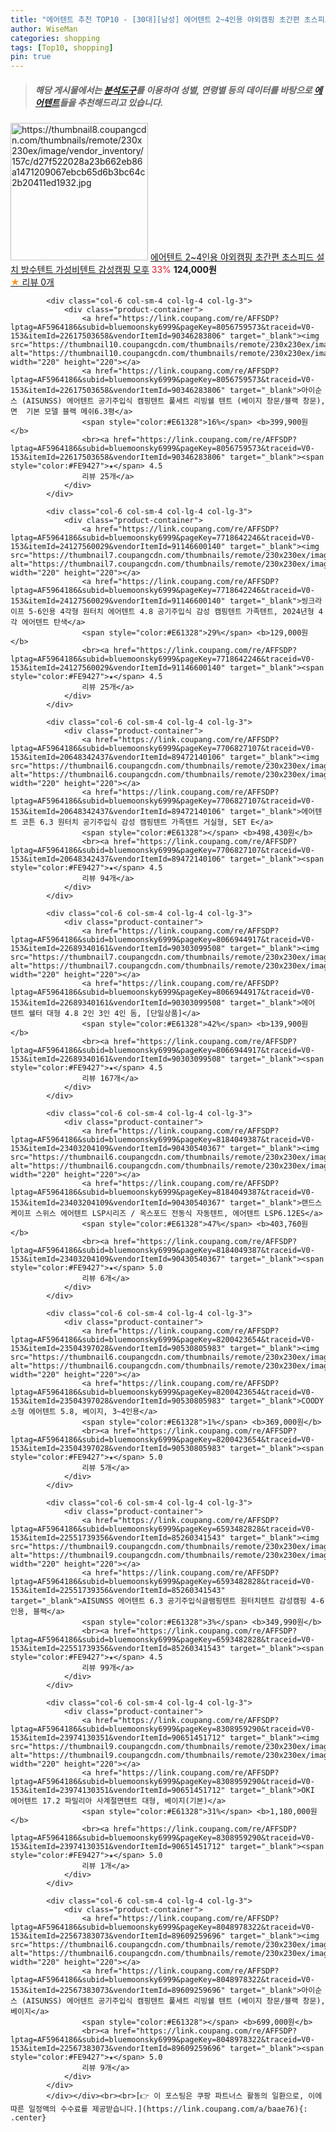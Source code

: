 ```yaml
---
title: "에어텐트 추천 TOP10 - [30대][남성] 에어텐트 2~4인용 야외캠핑 초간편 초스피드 설치 방수텐트 가성비텐트 감성캠핑 모후"
author: WiseMan
categories: shopping
tags: [Top10, shopping]
pin: true
---
```


> ##### 해당 게시물에서는 [**분석도구**](https://itemscout.io/)를 이용하여 **성별**, **연령별** 등의 데이터를 바탕으로 [**에어텐트**](https://link.coupang.com/a/baae76)들을 추천해드리고 있습니다.
<div class="container"><div class="row">
            <div class="col-6 col-sm-4 col-lg-4 col-lg-3">
                <div class="product-container">
                    <a href="https://link.coupang.com/re/AFFSDP?lptag=AF5964186&subid=bluemoonsky6999&pageKey=8376479496&traceid=V0-153&itemId=24203105105&vendorItemId=91220659011" target="_blank"><img src="https://thumbnail8.coupangcdn.com/thumbnails/remote/230x230ex/image/vendor_inventory/157c/d27f522028a23b662eb86a1471209067ebcb65d6b3bc64c2b20411ed1932.jpg" alt="https://thumbnail8.coupangcdn.com/thumbnails/remote/230x230ex/image/vendor_inventory/157c/d27f522028a23b662eb86a1471209067ebcb65d6b3bc64c2b20411ed1932.jpg" width="220" height="220"></a>
                    <a href="https://link.coupang.com/re/AFFSDP?lptag=AF5964186&subid=bluemoonsky6999&pageKey=8376479496&traceid=V0-153&itemId=24203105105&vendorItemId=91220659011" target="_blank">에어텐트 2~4인용 야외캠핑 초간편 초스피드 설치 방수텐트 가성비텐트 감성캠핑 모후</a>
                    <span style="color:#E61328">33%</span> <b>124,000원</b>
                    <br><a href="https://link.coupang.com/re/AFFSDP?lptag=AF5964186&subid=bluemoonsky6999&pageKey=8376479496&traceid=V0-153&itemId=24203105105&vendorItemId=91220659011" target="_blank"><span style="color:#FE9427">★</span> 
                    리뷰 0개</a>
                </div>
            </div>
            
            <div class="col-6 col-sm-4 col-lg-4 col-lg-3">
                <div class="product-container">
                    <a href="https://link.coupang.com/re/AFFSDP?lptag=AF5964186&subid=bluemoonsky6999&pageKey=8056759573&traceid=V0-153&itemId=22617503658&vendorItemId=90346283806" target="_blank"><img src="https://thumbnail10.coupangcdn.com/thumbnails/remote/230x230ex/image/vendor_inventory/570d/6c5f7799dc392503a677db644018ca573453810951d5e9f2e2cdf2f78c53.jpg" alt="https://thumbnail10.coupangcdn.com/thumbnails/remote/230x230ex/image/vendor_inventory/570d/6c5f7799dc392503a677db644018ca573453810951d5e9f2e2cdf2f78c53.jpg" width="220" height="220"></a>
                    <a href="https://link.coupang.com/re/AFFSDP?lptag=AF5964186&subid=bluemoonsky6999&pageKey=8056759573&traceid=V0-153&itemId=22617503658&vendorItemId=90346283806" target="_blank">아이순스 (AISUNSS) 에어텐트 공기주입식 캠핑텐트 풀세트 리빙쉘 텐트 (베이지 창문/블랙 창문), 면  기본 모델 블랙 메쉬6.3평</a>
                    <span style="color:#E61328">16%</span> <b>399,900원</b>
                    <br><a href="https://link.coupang.com/re/AFFSDP?lptag=AF5964186&subid=bluemoonsky6999&pageKey=8056759573&traceid=V0-153&itemId=22617503658&vendorItemId=90346283806" target="_blank"><span style="color:#FE9427">★</span> 4.5
                    리뷰 25개</a>
                </div>
            </div>
            
            <div class="col-6 col-sm-4 col-lg-4 col-lg-3">
                <div class="product-container">
                    <a href="https://link.coupang.com/re/AFFSDP?lptag=AF5964186&subid=bluemoonsky6999&pageKey=7718642246&traceid=V0-153&itemId=24127560029&vendorItemId=91146600140" target="_blank"><img src="https://thumbnail7.coupangcdn.com/thumbnails/remote/230x230ex/image/vendor_inventory/815f/f8ff4949f47dc8120551abf248b338fef206cc3dab80a966992c138e5e42.jpg" alt="https://thumbnail7.coupangcdn.com/thumbnails/remote/230x230ex/image/vendor_inventory/815f/f8ff4949f47dc8120551abf248b338fef206cc3dab80a966992c138e5e42.jpg" width="220" height="220"></a>
                    <a href="https://link.coupang.com/re/AFFSDP?lptag=AF5964186&subid=bluemoonsky6999&pageKey=7718642246&traceid=V0-153&itemId=24127560029&vendorItemId=91146600140" target="_blank">씽크라이프 5-6인용 4각형 원터치 에어텐트 4.8 공기주입식 감성 캠핑텐트 가족텐트, 2024년형 4각 에어텐트 탄색</a>
                    <span style="color:#E61328">29%</span> <b>129,000원</b>
                    <br><a href="https://link.coupang.com/re/AFFSDP?lptag=AF5964186&subid=bluemoonsky6999&pageKey=7718642246&traceid=V0-153&itemId=24127560029&vendorItemId=91146600140" target="_blank"><span style="color:#FE9427">★</span> 4.5
                    리뷰 25개</a>
                </div>
            </div>
            
            <div class="col-6 col-sm-4 col-lg-4 col-lg-3">
                <div class="product-container">
                    <a href="https://link.coupang.com/re/AFFSDP?lptag=AF5964186&subid=bluemoonsky6999&pageKey=7706827107&traceid=V0-153&itemId=20648342437&vendorItemId=89472140106" target="_blank"><img src="https://thumbnail6.coupangcdn.com/thumbnails/remote/230x230ex/image/vendor_inventory/f5d8/74a05ee717be5841436e53279bbf0d636a0ea42f7f930d3b4054c711a175.jpg" alt="https://thumbnail6.coupangcdn.com/thumbnails/remote/230x230ex/image/vendor_inventory/f5d8/74a05ee717be5841436e53279bbf0d636a0ea42f7f930d3b4054c711a175.jpg" width="220" height="220"></a>
                    <a href="https://link.coupang.com/re/AFFSDP?lptag=AF5964186&subid=bluemoonsky6999&pageKey=7706827107&traceid=V0-153&itemId=20648342437&vendorItemId=89472140106" target="_blank">에어텐트 코튼 6.3 원터치 공기주입식 감성 캠핑텐트 가족텐트 거실형, SET E</a>
                    <span style="color:#E61328"></span> <b>498,430원</b>
                    <br><a href="https://link.coupang.com/re/AFFSDP?lptag=AF5964186&subid=bluemoonsky6999&pageKey=7706827107&traceid=V0-153&itemId=20648342437&vendorItemId=89472140106" target="_blank"><span style="color:#FE9427">★</span> 4.5
                    리뷰 94개</a>
                </div>
            </div>
            
            <div class="col-6 col-sm-4 col-lg-4 col-lg-3">
                <div class="product-container">
                    <a href="https://link.coupang.com/re/AFFSDP?lptag=AF5964186&subid=bluemoonsky6999&pageKey=8066944917&traceid=V0-153&itemId=22689340161&vendorItemId=90303099508" target="_blank"><img src="https://thumbnail7.coupangcdn.com/thumbnails/remote/230x230ex/image/vendor_inventory/d685/6a205b255b032a258a7ed4c5cac8528c26aefafdf6aeb64d178fe7faf604.png" alt="https://thumbnail7.coupangcdn.com/thumbnails/remote/230x230ex/image/vendor_inventory/d685/6a205b255b032a258a7ed4c5cac8528c26aefafdf6aeb64d178fe7faf604.png" width="220" height="220"></a>
                    <a href="https://link.coupang.com/re/AFFSDP?lptag=AF5964186&subid=bluemoonsky6999&pageKey=8066944917&traceid=V0-153&itemId=22689340161&vendorItemId=90303099508" target="_blank">에어 텐트 쉘터 대형 4.8 2인 3인 4인 돔, [단일상품]</a>
                    <span style="color:#E61328">42%</span> <b>139,900원</b>
                    <br><a href="https://link.coupang.com/re/AFFSDP?lptag=AF5964186&subid=bluemoonsky6999&pageKey=8066944917&traceid=V0-153&itemId=22689340161&vendorItemId=90303099508" target="_blank"><span style="color:#FE9427">★</span> 4.5
                    리뷰 167개</a>
                </div>
            </div>
            
            <div class="col-6 col-sm-4 col-lg-4 col-lg-3">
                <div class="product-container">
                    <a href="https://link.coupang.com/re/AFFSDP?lptag=AF5964186&subid=bluemoonsky6999&pageKey=8184049387&traceid=V0-153&itemId=23403204109&vendorItemId=90430540367" target="_blank"><img src="https://thumbnail6.coupangcdn.com/thumbnails/remote/230x230ex/image/vendor_inventory/07f0/24c638be0a8adb79e3157cce3b5b1d93fcf75efa6d76c515c8757b97cad4.png" alt="https://thumbnail6.coupangcdn.com/thumbnails/remote/230x230ex/image/vendor_inventory/07f0/24c638be0a8adb79e3157cce3b5b1d93fcf75efa6d76c515c8757b97cad4.png" width="220" height="220"></a>
                    <a href="https://link.coupang.com/re/AFFSDP?lptag=AF5964186&subid=bluemoonsky6999&pageKey=8184049387&traceid=V0-153&itemId=23403204109&vendorItemId=90430540367" target="_blank">랜드스케이프 스위스 에어텐트 LSP시리즈 / 옥스포드 전동식 자동텐트, 에어텐트 LSP6.12ES</a>
                    <span style="color:#E61328">47%</span> <b>403,760원</b>
                    <br><a href="https://link.coupang.com/re/AFFSDP?lptag=AF5964186&subid=bluemoonsky6999&pageKey=8184049387&traceid=V0-153&itemId=23403204109&vendorItemId=90430540367" target="_blank"><span style="color:#FE9427">★</span> 5.0
                    리뷰 6개</a>
                </div>
            </div>
            
            <div class="col-6 col-sm-4 col-lg-4 col-lg-3">
                <div class="product-container">
                    <a href="https://link.coupang.com/re/AFFSDP?lptag=AF5964186&subid=bluemoonsky6999&pageKey=8200423654&traceid=V0-153&itemId=23504397028&vendorItemId=90530805983" target="_blank"><img src="https://thumbnail6.coupangcdn.com/thumbnails/remote/230x230ex/image/rs_quotation_api/gswmum2w/cda8be857126479d89a2af4084306c6d.jpg" alt="https://thumbnail6.coupangcdn.com/thumbnails/remote/230x230ex/image/rs_quotation_api/gswmum2w/cda8be857126479d89a2af4084306c6d.jpg" width="220" height="220"></a>
                    <a href="https://link.coupang.com/re/AFFSDP?lptag=AF5964186&subid=bluemoonsky6999&pageKey=8200423654&traceid=V0-153&itemId=23504397028&vendorItemId=90530805983" target="_blank">COODY 소형 에어텐트 5.8, 베이지, 3~4인용</a>
                    <span style="color:#E61328">1%</span> <b>369,000원</b>
                    <br><a href="https://link.coupang.com/re/AFFSDP?lptag=AF5964186&subid=bluemoonsky6999&pageKey=8200423654&traceid=V0-153&itemId=23504397028&vendorItemId=90530805983" target="_blank"><span style="color:#FE9427">★</span> 5.0
                    리뷰 5개</a>
                </div>
            </div>
            
            <div class="col-6 col-sm-4 col-lg-4 col-lg-3">
                <div class="product-container">
                    <a href="https://link.coupang.com/re/AFFSDP?lptag=AF5964186&subid=bluemoonsky6999&pageKey=6593482828&traceid=V0-153&itemId=22551739356&vendorItemId=85260341543" target="_blank"><img src="https://thumbnail9.coupangcdn.com/thumbnails/remote/230x230ex/image/vendor_inventory/1d44/1737931c9d4f7d05309bb18138dfa1f6e9e98e4ff1e52e30bdb1dde73761.jpg" alt="https://thumbnail9.coupangcdn.com/thumbnails/remote/230x230ex/image/vendor_inventory/1d44/1737931c9d4f7d05309bb18138dfa1f6e9e98e4ff1e52e30bdb1dde73761.jpg" width="220" height="220"></a>
                    <a href="https://link.coupang.com/re/AFFSDP?lptag=AF5964186&subid=bluemoonsky6999&pageKey=6593482828&traceid=V0-153&itemId=22551739356&vendorItemId=85260341543" target="_blank">AISUNSS 에어텐트 6.3 공기주입식글램핑텐트 원터치텐트 감성캠핑 4-6인용, 블랙</a>
                    <span style="color:#E61328">3%</span> <b>349,990원</b>
                    <br><a href="https://link.coupang.com/re/AFFSDP?lptag=AF5964186&subid=bluemoonsky6999&pageKey=6593482828&traceid=V0-153&itemId=22551739356&vendorItemId=85260341543" target="_blank"><span style="color:#FE9427">★</span> 4.5
                    리뷰 99개</a>
                </div>
            </div>
            
            <div class="col-6 col-sm-4 col-lg-4 col-lg-3">
                <div class="product-container">
                    <a href="https://link.coupang.com/re/AFFSDP?lptag=AF5964186&subid=bluemoonsky6999&pageKey=8308959290&traceid=V0-153&itemId=23974130351&vendorItemId=90651451712" target="_blank"><img src="https://thumbnail9.coupangcdn.com/thumbnails/remote/230x230ex/image/vendor_inventory/485e/188de40ac06982f32754372fa616ef0b59b0fe7286a9cc7fde992f9df195.jpg" alt="https://thumbnail9.coupangcdn.com/thumbnails/remote/230x230ex/image/vendor_inventory/485e/188de40ac06982f32754372fa616ef0b59b0fe7286a9cc7fde992f9df195.jpg" width="220" height="220"></a>
                    <a href="https://link.coupang.com/re/AFFSDP?lptag=AF5964186&subid=bluemoonsky6999&pageKey=8308959290&traceid=V0-153&itemId=23974130351&vendorItemId=90651451712" target="_blank">OKI 에어텐트 17.2 파밀리아 사계절면텐트 대형, 베이지(기본)</a>
                    <span style="color:#E61328">31%</span> <b>1,180,000원</b>
                    <br><a href="https://link.coupang.com/re/AFFSDP?lptag=AF5964186&subid=bluemoonsky6999&pageKey=8308959290&traceid=V0-153&itemId=23974130351&vendorItemId=90651451712" target="_blank"><span style="color:#FE9427">★</span> 5.0
                    리뷰 1개</a>
                </div>
            </div>
            
            <div class="col-6 col-sm-4 col-lg-4 col-lg-3">
                <div class="product-container">
                    <a href="https://link.coupang.com/re/AFFSDP?lptag=AF5964186&subid=bluemoonsky6999&pageKey=8048978322&traceid=V0-153&itemId=22567383073&vendorItemId=89609259696" target="_blank"><img src="https://thumbnail6.coupangcdn.com/thumbnails/remote/230x230ex/image/vendor_inventory/5ecb/375383978ecf1f3bafcdac92650bb1874e2cb869dc4adb4de8a6baedcf05.jpg" alt="https://thumbnail6.coupangcdn.com/thumbnails/remote/230x230ex/image/vendor_inventory/5ecb/375383978ecf1f3bafcdac92650bb1874e2cb869dc4adb4de8a6baedcf05.jpg" width="220" height="220"></a>
                    <a href="https://link.coupang.com/re/AFFSDP?lptag=AF5964186&subid=bluemoonsky6999&pageKey=8048978322&traceid=V0-153&itemId=22567383073&vendorItemId=89609259696" target="_blank">아이순스 (AISUNSS) 에어텐트 공기주입식 캠핑텐트 풀세트 리빙쉘 텐트 (베이지 창문/블랙 창문), 베이지</a>
                    <span style="color:#E61328"></span> <b>699,000원</b>
                    <br><a href="https://link.coupang.com/re/AFFSDP?lptag=AF5964186&subid=bluemoonsky6999&pageKey=8048978322&traceid=V0-153&itemId=22567383073&vendorItemId=89609259696" target="_blank"><span style="color:#FE9427">★</span> 5.0
                    리뷰 9개</a>
                </div>
            </div>
            </div></div><br><br>[👉 이 포스팅은 쿠팡 파트너스 활동의 일환으로, 이에 따른 일정액의 수수료를 제공받습니다.](https://link.coupang.com/a/baae76){: .center}
